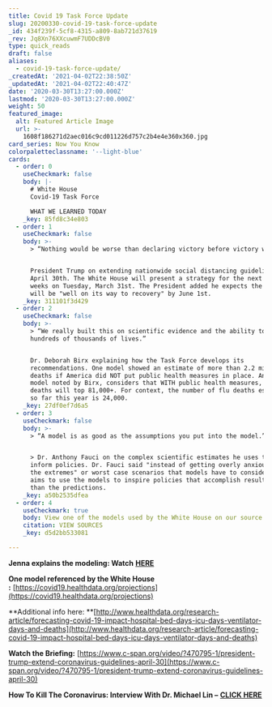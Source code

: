 ```yaml
---
title: Covid 19 Task Force Update
slug: 20200330-covid-19-task-force-update
_id: 434f239f-5cf8-4315-a809-8ab721d37619
_rev: Jq8Xn76XXcuwmF7UDDcBV0
type: quick_reads
draft: false
aliases:
  - covid-19-task-force-update/
_createdAt: '2021-04-02T22:38:50Z'
_updatedAt: '2021-04-02T22:40:47Z'
date: '2020-03-30T13:27:00.000Z'
lastmod: '2020-03-30T13:27:00.000Z'
weight: 50
featured_image:
  alt: Featured Article Image
  url: >-
    1608f186271d2aec016c9cd011226d757c2b4e4e360x360.jpg
card_series: Now You Know
colorpaletteclassname: '--light-blue'
cards:
  - order: 0
    useCheckmark: false
    body: |-
      # White House  
      Covid-19 Task Force

      WHAT WE LEARNED TODAY
    _key: 85fd8c34e803
  - order: 1
    useCheckmark: false
    body: >-
      > “Nothing would be worse than declaring victory before victory was won.”


      President Trump on extending nationwide social distancing guidelines to
      April 30th. The White House will present a strategy for the next several
      weeks on Tuesday, March 31st. The President added he expects the country
      will be "well on its way to recovery" by June 1st.
    _key: 311101f3d429
  - order: 2
    useCheckmark: false
    body: >-
      > “We really built this on scientific evidence and the ability to save
      hundreds of thousands of lives.”


      Dr. Deborah Birx explaining how the Task Force develops its
      recommendations. One model showed an estimate of more than 2.2 million
      deaths if America did NOT put public health measures in place. Another
      model noted by Birx, considers that WITH public health measures, est.
      deaths will top 81,000+. For context, the number of flu deaths estimated
      so far this year is 24,000.
    _key: 27df0ef7d6a5
  - order: 3
    useCheckmark: false
    body: >-
      > “A model is as good as the assumptions you put into the model.”


      > Dr. Anthony Fauci on the complex scientific estimates he uses to help
      inform policies. Dr. Fauci said "instead of getting overly anxious about
      the extremes" or worst case scenarios that models have to consider, he
      aims to use the models to inspire policies that accomplish results better
      than the predictions.
    _key: a50b2535dfea
  - order: 4
    useCheckmark: true
    body: View one of the models used by the White House on our source page.
    citation: VIEW SOURCES
    _key: d5d2bb533081

---
```

**Jenna explains the modeling: Watch** [**HERE**](https://smarthernews.com/article/quick-video-on-the-kind-of-modeling-informing-the-policy-makers-in-washington-d-c/)

**One model referenced by the White House :** [https://covid19.healthdata.org/projections](https://covid19.healthdata.org/projections)

**Additional info here: **[http://www.healthdata.org/research-article/forecasting-covid-19-impact-hospital-bed-days-icu-days-ventilator-days-and-deaths](http://www.healthdata.org/research-article/forecasting-covid-19-impact-hospital-bed-days-icu-days-ventilator-days-and-deaths)

**Watch the Briefing:** [https://www.c-span.org/video/?470795-1/president-trump-extend-coronavirus-guidelines-april-30](https://www.c-span.org/video/?470795-1/president-trump-extend-coronavirus-guidelines-april-30)

**How To Kill The Coronavirus: Interview With Dr. Michael Lin –** [**CLICK HERE**](https://smarthernews.com/article/how-to-kill-the-new-coronavirus/)